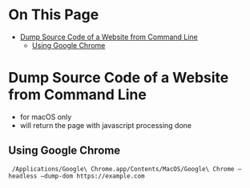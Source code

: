 # On This Page

- [Dump Source Code of a Website from Command Line](dump-source-code-of-a-website-from-command-line)
    - [Using Google Chrome](#using-google-chrome)

# Dump Source Code of a Website from Command Line

* for macOS only
* will return the page with javascript processing done

## Using Google Chrome
```
 /Applications/Google\ Chrome.app/Contents/MacOS/Google\ Chrome –headless –dump-dom https://example.com
 ```

